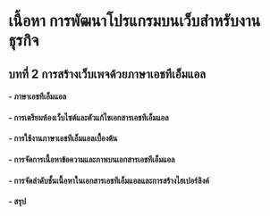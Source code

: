 # เนื้อหา การพัฒนาโปรแกรมบนเว็บสำหรับงานธุรกิจ
## บทที่ 2 การสร้างเว็บเพจด้วยภาษาเอชทีเอ็มแอล
#### - ภาษาเอชทีเอ็มแอล	
#### - การเตรียมห้องเว็บไซต์และตัวแก้ไขเอกสารเอชทีเอ็มแอล	
#### - การใช้งานภาษาเอชทีเอ็มแอลเบื้องต้น	
#### - การจัดการเนื้อหาข้อความและภาพบนเอกสารเอชทีเอ็มแอล	
#### - การจัดลำดับชั้นเนื้อหาในเอกสารเอชทีเอ็มแอลและการสร้างไฮเปอร์ลิงค์
#### - สรุป